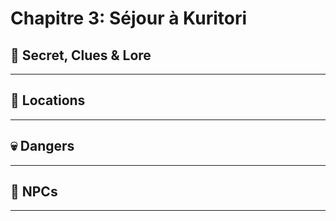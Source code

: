 # Chapitre  3:  Séjour à Kuritori

>  

## 🔎 Secret, Clues & Lore
______


## 📍 Locations
______



## 💀 Dangers
______



## 👥 NPCs
______

